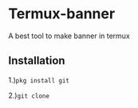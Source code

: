 # Termux-banner
A best tool to make banner in termux
## Installation
1.)`pkg install git`

2.)`git clone`
